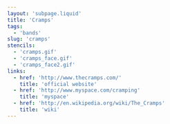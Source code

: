 ```yaml
---
layout: 'subpage.liquid'
title: 'Cramps'
tags:
  - 'bands'
slug: 'cramps'
stencils:
  - 'cramps.gif'
  - 'cramps_face.gif'
  - 'cramps_face2.gif'
links:
  - href: 'http://www.thecramps.com/'
    title: 'official website'
  - href: 'http://www.myspace.com/cramping'
    title: 'myspace'
  - href: 'http://en.wikipedia.org/wiki/The_Cramps'
    title: 'wiki'
---
```

